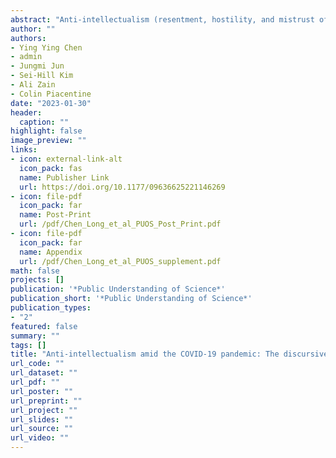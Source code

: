 ```yaml
---
abstract: "Anti-intellectualism (resentment, hostility, and mistrust of experts) has become a growing concern that influences public understanding of science during the pandemic. Using topic modeling and supervised machine learning, this study examines the elements and sources of anti-Fauci tweets as a case of anti-intellectual discourse on social media. Based on the theoretical framework of science-related populism, we identified three anti-intellectual discursive elements in anti-Fauci tweets: people-scientist antagonism, delegitimizing the motivation of scientists, and delegitimizing the knowledge of scientists. Delegitimizing the motivation of scientists appeared most frequently in anti-Fauci tweets. Politicians, conservative news media, and non-institutionalized masses co-constructed the production and circulation of anti-intellectual discourses on Twitter. Anti-intellectual discourses resurged even under Twitter’s content moderation mechanism. We discuss theoretical and practical implications for building public trust in scientists, effective science communication, and content moderation policies on social media."
author: ""
authors:
- Ying Ying Chen
- admin
- Jungmi Jun
- Sei-Hill Kim
- Ali Zain
- Colin Piacentine
date: "2023-01-30"
header:
  caption: ""
highlight: false
image_preview: ""
links:
- icon: external-link-alt
  icon_pack: fas
  name: Publisher Link
  url: https://doi.org/10.1177/09636625221146269
- icon: file-pdf
  icon_pack: far
  name: Post-Print
  url: /pdf/Chen_Long_et_al_PUOS_Post_Print.pdf
- icon: file-pdf
  icon_pack: far
  name: Appendix
  url: /pdf/Chen_Long_et_al_PUOS_supplement.pdf
math: false
projects: []
publication: '*Public Understanding of Science*'
publication_short: '*Public Understanding of Science*'
publication_types:
- "2"
featured: false
summary: ""
tags: []
title: "Anti-intellectualism amid the COVID-19 pandemic: The discursive elements and sources of anti-Fauci tweets"
url_code: ""
url_dataset: ""
url_pdf: ""
url_poster: ""
url_preprint: ""
url_project: ""
url_slides: ""
url_source: ""
url_video: ""
---
```

